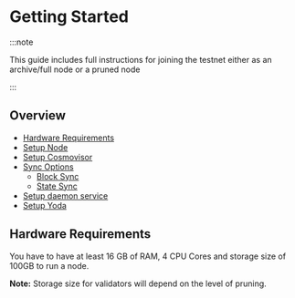 # Getting Started

:::note

This guide includes full instructions for joining the testnet either as an archive/full node or a pruned node

:::

## Overview

- [Hardware Requirements](#hardware-requirements)
- [Setup Node](./02-installation.mdx#step-1-node-installation)
- [Setup Cosmovisor](./02-installation.mdx#step-2-setup-cosmovisor)
- [Sync Options](./02-installation.mdx#step-3-sync-with-the-network)
  - [Block Sync](./02-installation.mdx#step-3-sync-with-the-network)
  - [State Sync](./02-installation.mdx#step-3-sync-with-the-network)
- [Setup daemon service](./02-installation.mdx#step-4-setup-daemon-service)
- [Setup Yoda](./02-installation.mdx#step-5-setup-yoda)

## Hardware Requirements

You have to have at least 16 GB of RAM, 4 CPU Cores and storage size of 100GB to run a node.

**Note:** Storage size for validators will depend on the level of pruning.
